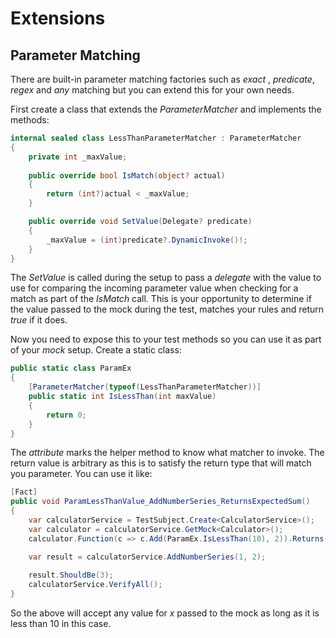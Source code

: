 ﻿# Extensions

## Parameter Matching

There are built-in parameter matching factories such as _exact_ , _predicate_, _regex_ and _any_ matching but you can 
extend this for your own needs.

First create a class that extends the _ParameterMatcher_ and implements the methods:

```c#
internal sealed class LessThanParameterMatcher : ParameterMatcher
{
    private int _maxValue;
    
    public override bool IsMatch(object? actual)
    {
        return (int?)actual < _maxValue;
    }

    public override void SetValue(Delegate? predicate)
    {
        _maxValue = (int)predicate?.DynamicInvoke()!;
    }
}
```

The _SetValue_ is called during the setup to pass a _delegate_ with the value to use for comparing the incoming parameter
value when checking for a match as part of the _IsMatch_ call. This is your opportunity to determine if the value passed 
to the mock during the test, matches your rules and return _true_ if it does.

Now you need to expose this to your test methods so you can use it as part of your _mock_ setup. Create a static class:

```c#
public static class ParamEx
{
    [ParameterMatcher(typeof(LessThanParameterMatcher))]
    public static int IsLessThan(int maxValue)
    {
        return 0;
    }
}
```

The _attribute_ marks the helper method to know what matcher to invoke. The return value is arbitrary as this is to satisfy
the return type that will match you parameter. You can use it like:

```c#
[Fact]
public void ParamLessThanValue_AddNumberSeries_ReturnsExpectedSum()
{
    var calculatorService = TestSubject.Create<CalculatorService>();
    var calculator = calculatorService.GetMock<Calculator>();
    calculator.Function(c => c.Add(ParamEx.IsLessThan(10), 2)).Returns(3);

    var result = calculatorService.AddNumberSeries(1, 2);
    
    result.ShouldBe(3);
    calculatorService.VerifyAll();
}
```

So the above will accept any value for _x_ passed to the mock as long as it is less than 10 in this case.